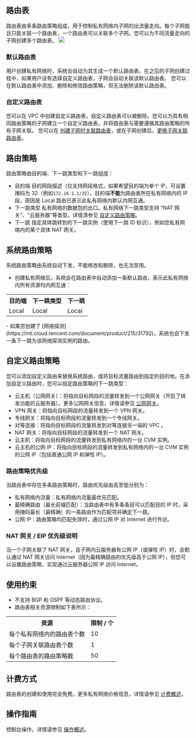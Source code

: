 ## 路由表
路由表由多条路由策略组成，用于控制私有网络内子网的出流量走向。每个子网能且只能关联一个路由表，一个路由表可以关联多个子网。您可以为不同流量走向的子网创建多个路由表。
![](https://main.qcloudimg.com/raw/1649e71eab7f022dffc4b49f90d97f52.png)

### 默认路由表
用户创建私有网络时，系统会自动为其生成一个默认路由表。在之后的子网创建过程中，如果用户没有选择自定义路由表，子网会自动关联该默认路由表。
您可以在默认路由表中添加、删除和修改路由策略，但无法删除该默认路由表。

### 自定义路由表
您可以在 VPC 中创建自定义路由表，自定义路由表可以被删除。您可以为具有相同路由策略的子网建立一个自定义路由表，并将路由表与需要遵循其路由策略的所有子网关联。
您可以在 [创建子网时关联路由表](https://intl.cloud.tencent.com/document/product/215/31799)，或在子网创建后，[更换子网关联路由表](https://intl.cloud.tencent.com/document/product/215/31813)。

## 路由策略
路由策略由目的端、下一跳类型和下一跳组成：
- 目的端
目的网段描述（仅支持网段格式，如果希望目的端为单个 IP，可设置掩码为 32（例如`172.16.1.1/32`），目的端**不能**为路由表所在私有网络内的 IP 段，原因是 Local 路由已表示此私有网络内默认内网互通。
- 下一跳类型
私有网络的数据包的出口。私有网络下一跳类型支持 “NAT 网关”、“云服务器”等类型。详情清参见 [自定义路由策略](#luyoucelue)。
- 下一跳
指定具体跳转到的下一跳实例（使用下一跳 ID 标识），例如您私有网络内的某个具体 NAT 网关。

## 系统路由策略
系统路由策略由系统自动下发，不能修改和删除，也无法禁用。
- 创建私有网络后，系统会在路由表中自动添加一条默认路由，表示此私有网络内所有资源均内网互通：
<table><tbody>
<tr><th>目的端</th><th>下一跳类型</th><th>下一跳</th></tr>
<tr><td>Local</td><td>Local</td><td>Local</td></tr>
</tbody> </table>
- 如果您创建了 [网络探测](https://intl.cloud.tencent.com/document/product/215/31792)，系统也会下发一条下一跳为该网络探测实例的路由。

<span id='luyoucelue'></span>

## 自定义路由策略
您可以添加自定义路由来替换系统路由，或将目标流量路由到指定的目的地。在添加自定义路由时，您可以指定路由策略的下一跳类型：
- 云主机（公网网关）：将指向目标网段的流量转发到一个公网网关（开启了转发功能的云服务器）。更多公网网关信息，详情请参见 [公网网关](https://intl.cloud.tencent.com/document/product/215/4972)。
- VPN 网关：将指向目标网段的流量转发到一个 VPN 网关。
- 专线网关：将指向目标网段的流量转发到一个专线网关。
- 对等连接：将指向目标网段的流量转发到对等连接另一端的 VPC 。
- NAT 网关：将指向目标网段的流量转发到一个 NAT 网关。
- 云主机：将指向目标网段的流量转发到私有网络内的一台 CVM 实例。
- 云主机的公网 IP：将指向目标网段的流量转发到私有网络内的一台 CVM 实例的公网 IP（包括普通公网 IP 和弹性 IP）。

### 路由策略优先级
当路由表中存在多条路由策略时，路由优先级由高至低分别为：
- 私有网络内流量：私有网络内流量最优先匹配。
- 最精确路由（最长前缀匹配）：当路由表中有多条条目可以匹配目的 IP 时，采用掩码最长（最精确）的一条路由作为匹配项并确定下一跳。
- 公网 IP：路由策略均匹配失效时，通过公网 IP 对 Internet 进行外访。

### NAT 网关 / EIP 优先级说明
当一个子网关联了 NAT 网关，且子网内云服务器有公网 IP（或弹性 IP）时，会默认通过 NAT 网关访问 Internet（因为最精确路由的优先级高于公网 IP），但您可以设置路由策略，实现通过云服务器公网 IP 访问 Internet。

## 使用约束
- 不支持 BGP 和 OSPF 等动态路由协议。
- 路由表相关资源限制如下表所示：
<table><tbody>
<tr><th>资源</th><th>限制 / 个</th></tr>
<tr><td>每个私有网络内的路由表个数</td><td>10</td></tr>
<tr><td>每个子网关联路由表个数</td><td>1</td></tr>
<tr><td>每个路由表的路由策略数</td><td>50</td></tr>
</tbody> </table>

## 计费方式
路由表的创建和使用完全免费。更多私有网络价格信息，详情请参见 [计费概述](http://intl.cloud.tencent.com/document/product/215/3079)。

## 操作指南
控制台操作，详情请参见 [操作概述](https://intl.cloud.tencent.com/document/product/215/31810)。
